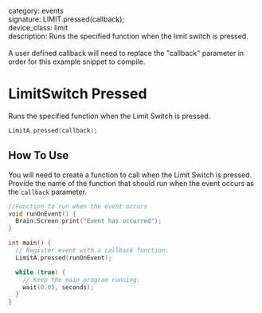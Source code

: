 category: events  
signature: LIMIT.pressed(callback);  
device_class: limit  
description: Runs the specified function when the limit switch is pressed.<br /><br />A user defined callback will need to replace the "callback" parameter in order for this example snippet to compile.  

# LimitSwitch Pressed

Runs the specified function when the Limit Switch is pressed.

```cpp
LimitA.pressed(callback);
```

## How To Use

You will need to create a function to call when the Limit Switch is pressed. Provide the name of the function that should run when the event occurs as the `callback` parameter.

```cpp
//Function to run when the event occurs
void runOnEvent() {
  Brain.Screen.print("Event has occurred");
}

int main() {
  // Register event with a callback function.
  LimitA.pressed(runOnEvent);

  while (true) {
    // Keep the main program running.
    wait(0.05, seconds);
  }
}
```


<advanced>
</advanced>